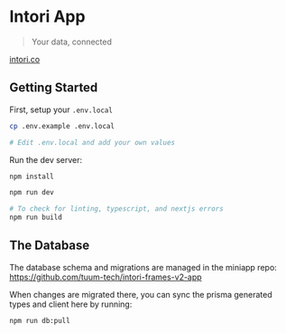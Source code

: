 # Intori App
> Your data, connected

[intori.co](https://www.intori.co/)

## Getting Started

First, setup your `.env.local`

```bash
cp .env.example .env.local

# Edit .env.local and add your own values
```

Run the dev server:

```bash
npm install

npm run dev

# To check for linting, typescript, and nextjs errors
npm run build
```

## The Database
The database schema and migrations are managed in the miniapp repo: https://github.com/tuum-tech/intori-frames-v2-app

When changes are migrated there, you can sync the prisma generated types and client here by running:

```bash
npm run db:pull
```
